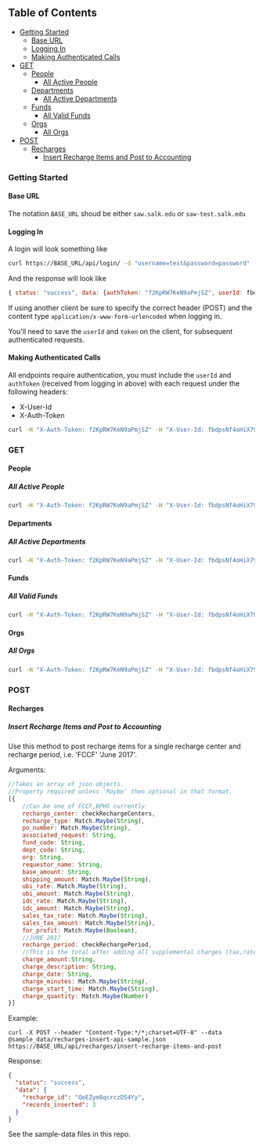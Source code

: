## Table of Contents

- [Getting Started](#getting-started)
  - [Base URL](#base-url)
  - [Logging In](#logging-in)
  - [Making Authenticated Calls](#making-authenticated-calls)
- [GET](#get)
  -  [People](#people)
      - [All Active People](#all-active-people)    
   - [Departments](#departments)
      - [All Active Departments](#all-active-departments)
   - [Funds](#funds)
      - [All Valid Funds](#all-valid-funds)
   - [Orgs](#orgs)
      - [All Orgs](#all-orgs)
 - [POST](#post)
    - [Recharges](#recharges)
      - [Insert Recharge Items and Post to Accounting](#insert-recharge-items-and-post-to-accounting)   

### Getting Started

#### Base URL

The notation `BASE_URL` shoud be either `saw.salk.edu` or `saw-test.salk.edu`

#### Logging In

A login will look something like

```bash
curl https://BASE_URL/api/login/ -d "username=test&password=password"
```
And the response will look like
```javascript
{ status: "success", data: {authToken: "f2KpRW7KeN9aPmjSZ", userId: fbdpsNf4oHiX79vMJ} }
```
If using another client be sure to specify the correct header (POST) and the content type `application/x-www-form-urlencoded` when logging in.

You'll need to save the `userId` and `token` on the client, for subsequent authenticated requests.

#### Making Authenticated Calls

All endpoints require authentication, you must include the `userId` and
`authToken` (received from logging in above) with each request under the following headers:
- X-User-Id
- X-Auth-Token

```bash
curl -H "X-Auth-Token: f2KpRW7KeN9aPmjSZ" -H "X-User-Id: fbdpsNf4oHiX79vMJ" https://BASE_URL/api/people/active
```

### GET

#### People

##### All Active People

```bash
curl -H "X-Auth-Token: f2KpRW7KeN9aPmjSZ" -H "X-User-Id: fbdpsNf4oHiX79vMJ" https://BASE_URL/api/people/active
```

#### Departments

##### All Active Departments

```bash
curl -H "X-Auth-Token: f2KpRW7KeN9aPmjSZ" -H "X-User-Id: fbdpsNf4oHiX79vMJ" https://BASE_URL/api/departments/active
```

#### Funds

##### All Valid Funds

```bash
curl -H "X-Auth-Token: f2KpRW7KeN9aPmjSZ" -H "X-User-Id: fbdpsNf4oHiX79vMJ" https://BASE_URL/api/funds/all-valid-short
```

#### Orgs

##### All Orgs

```bash
curl -H "X-Auth-Token: f2KpRW7KeN9aPmjSZ" -H "X-User-Id: fbdpsNf4oHiX79vMJ" https://BASE_URL/api/orgs
```
### POST

#### Recharges

##### Insert Recharge Items and Post to Accounting

Use this method to post recharge items for a single recharge center and recharge period, i.e. 'FCCF' 'June 2017'.

Arguments:
```javascript
//Takes an array of json objects.
//Property required unless 'Maybe' then optional in that format.
[{
	//Can be one of FCCF,BPHO currently
	recharge_center: checkRechargeCenters,
	recharge_type: Match.Maybe(String),
	po_number: Match.Maybe(String),
	associated_request: String,
	fund_code: String,
	dept_code: String,
	org: String,
	requestor_name: String,
	base_amount: String,
	shipping_amount: Match.Maybe(String),
	ubi_rate: Match.Maybe(String),
	ubi_amount: Match.Maybe(String),
	idc_rate: Match.Maybe(String),
	idc_amount: Match.Maybe(String),
	sales_tax_rate: Match.Maybe(String),
	sales_tax_amount: Match.Maybe(String),
	for_profit: Match.Maybe(Boolean),
	//JUNE 2017
	recharge_period: checkRechargePeriod,
	//This is the total after adding all supplemental charges (tax,rates,etc)
	charge_amount:String,
	charge_description: String,
	charge_date: String,
	charge_minutes: Match.Maybe(String),
	charge_start_time: Match.Maybe(String),
	charge_quantity: Match.Maybe(Number)
}]
```
Example:
```
curl -X POST --header "Content-Type:*/*;charset=UTF-8" --data @sample_data/recharges-insert-api-sample.json https://BASE_URL/api/recharges/insert-recharge-items-and-post

```
Response:
```json
{
  "status": "success",
  "data": {
    "recharge_id": "QeEZym8qcrczD54Yy",
    "records_inserted": 3
  }
}
```

See the sample-data files in this repo.
